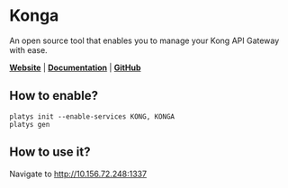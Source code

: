 # Konga

An open source tool that enables you to manage your Kong API Gateway with ease.

**[Website](https://pantsel.github.io/konga/)** | **[Documentation](https://github.com/pantsel/konga/blob/master/README)** | **[GitHub](https://github.com/pantsel/konga)**

## How to enable?

```
platys init --enable-services KONG, KONGA
platys gen
```

## How to use it?

Navigate to <http://10.156.72.248:1337>